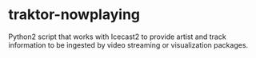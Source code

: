 # traktor-nowplaying
Python2 script that works with Icecast2 to provide artist and track information to be ingested by video streaming or visualization packages.
